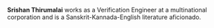 **Srishan Thirumalai** works as a Verification Engineer at a multinational corporation and is a Sanskrit-Kannada-English literature aficionado.
